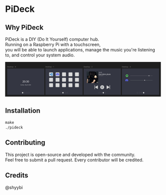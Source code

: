 # PiDeck

## Why PiDeck
PiDeck is a DIY (Do It Yourself) computer hub.  
Running on a Raspberry Pi with a touchscreen,  
you will be able to launch applications, manage the music you're listening to,
and control your system audio.

![PiDeck Screenshot](./doc/image.png)

## Installation

```
make
./pideck
```

## Contributing
This project is open-source and developed with the community.  
Feel free to submit a pull request. Every contributor will be credited.

## Credits

@shyybi